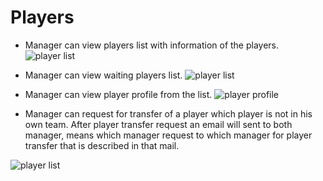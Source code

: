# Players 

- Manager can view players list with information of the players.
![player list](/screenshots/manager_player_list.png)


- Manager can view waiting players list.
![player list](/screenshots/manager_player_list.png)

- Manager can view player profile from the list.
![player profile](/screenshots/player_profile.png)

- Manager can request for transfer of a player which player is not in his own team. 
  After player transfer request an email will sent to both manager, means 
  which manager request to which manager for player transfer that is described in 
  that mail.

![player list](/screenshots/manager_player_list.png)
